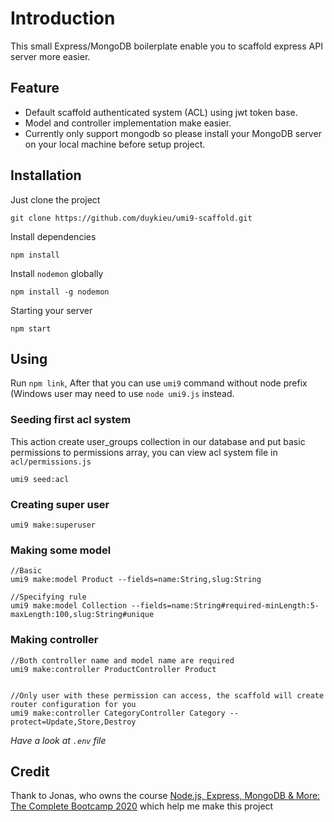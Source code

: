 # Introduction
This small Express/MongoDB boilerplate enable you to scaffold express API server more easier.

## Feature
- Default scaffold authenticated system (ACL) using jwt token base.
- Model and controller implementation make easier.
- Currently only support mongodb so please install your MongoDB server on your local machine before setup project.

## Installation

Just clone the project
```
git clone https://github.com/duykieu/umi9-scaffold.git
```

Install dependencies
```
npm install
```

Install `nodemon` globally

```
npm install -g nodemon
```

Starting your server
```
npm start
```

## Using
Run `npm link`, After that you can use `umi9` command without node prefix (Windows user may need to use `node umi9.js` instead.

### Seeding first acl system
This action create user_groups collection in our database and put basic permissions to permissions array, you can view acl system file in `acl/permissions.js`
```
umi9 seed:acl
```

### Creating super user
```
umi9 make:superuser
```

### Making some model
```
//Basic
umi9 make:model Product --fields=name:String,slug:String 

//Specifying rule
umi9 make:model Collection --fields=name:String#required-minLength:5-maxLength:100,slug:String#unique 
```

### Making controller
```
//Both controller name and model name are required
umi9 make:controller ProductController Product 


//Only user with these permission can access, the scaffold will create router configuration for you
umi9 make:controller CategoryController Category --protect=Update,Store,Destroy 
```

*Have a look at `.env` file*

## Credit
Thank to Jonas, who owns the course [Node.js, Express, MongoDB & More: The Complete Bootcamp 2020](https://www.udemy.com/course/nodejs-express-mongodb-bootcamp/) which help me make this project
